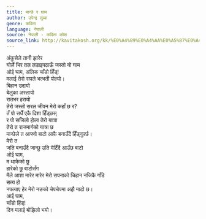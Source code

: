 ```yaml
---
title: मान्छे र घाम
author: उपेन्द्र सुब्बा
genre: कविता
language: नेपाली
source: नेपाली - कविता कोश
source_link: http://kavitakosh.org/kk/%E0%A4%89%E0%A4%AA%E0%A5%87%E0%A4%A8%E0%A5%8D%E0%A4%A6%E0%A5%8D%E0%A4%B0_%E0%A4%B8%E0%A5%81%E0%A4%AC%E0%A5%8D%E0%A4%AC%E0%A4%BE
---
```


अंकुसेले तानी झारेर  
घोर्ले भिर तल लडाइपठाऊँ जस्तो यो घाम  
ओई घाम, अलिक चाँडो हिँड्!  
मलाई तेरो रापले भत्भती पोल्यो।  
बिहान उदायो  
बेलुका अस्तायो  
रातभर हरायो  
तेरो जस्तो सरल जीवन मेरो कहाँ छ र?  
तँ पो सधैँ एकै दिशा हिँड्छस्  
र पो सजिलो होला तेरो यात्रा  
तेरो त राजमार्गको यात्रा छ  
मान्छेले त आफ्नो बाटो आफै बनाउँदै हिँड्नुपर्छ।  
मेरो त  
जति बनाउँदै जान्छु उति मेटिँदै आउँछ बाटो  
ओई घाम,  
म थाकेको छु  
हारेको छु बाटोसँग  
मैले आशा मारेर मारेर मेरो सपनाको चिहान नजिकै गाँडे  
सत्य हो  
नपत्याए हेर मेरो नङको चेपचेपमा अझै माटो छ।  
आई घाम,  
चाँडो हिंड्!  
दिन मलाई बोझिलो भयो।
